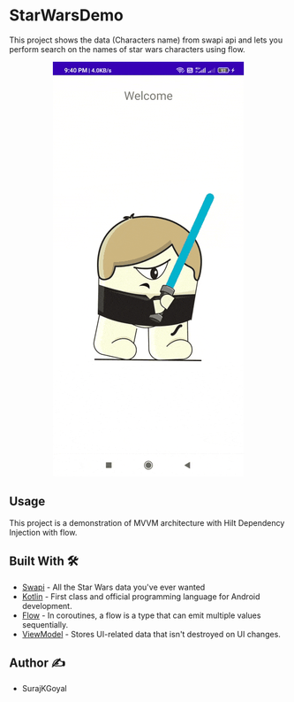 # StarWarsDemo
This project shows the data (Characters name) from swapi api and lets you perform search on the names of star wars characters using flow.


<p align="center">
<img src="extras/swapi.gif"/>
</p>

## Usage

This project is a demonstration of MVVM architecture with Hilt Dependency Injection with flow.


## Built With 🛠

- [Swapi](https://swapi.dev/) - All the Star Wars data you've ever wanted
- [Kotlin](https://kotlinlang.org/) - First class and official programming language for Android development.
- [Flow](https://developer.android.com/kotlin/flow) - In coroutines, a flow is a type that can emit multiple values sequentially.
- [ViewModel](https://developer.android.com/topic/libraries/architecture/viewmodel) - Stores UI-related data that isn't destroyed on UI changes. 

## Author ✍️

- SurajKGoyal
